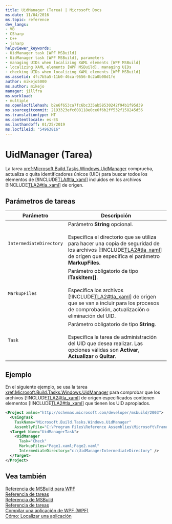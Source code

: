 ```yaml
---
title: UidManager (Tarea) | Microsoft Docs
ms.date: 11/04/2016
ms.topic: reference
dev_langs:
- VB
- CSharp
- C++
- jsharp
helpviewer_keywords:
- UidManager task [WPF MSBuild]
- UidManager task [WPF MSBuild], parameters
- managing UIDs when localizing XAML elements [WPF MSBuild]
- localizing XAML elements [WPF MSBuild], managing UIDs
- checking UIDs when localizing XAML elements [WPF MSBuild]
ms.assetid: 4fc7b5a5-11b0-46ca-9656-8c2a0b08d1fe
author: mikejo5000
ms.author: mikejo
manager: jillfra
ms.workload:
- multiple
ms.openlocfilehash: b2e6f653ca7fc6bc335ab58530242f94b1f95d39
ms.sourcegitcommit: 2193323efc608118e0ce6f6b2ff532f158245d56
ms.translationtype: HT
ms.contentlocale: es-ES
ms.lasthandoff: 01/25/2019
ms.locfileid: "54963816"
---
```

# <a name="uidmanager-task"></a>UidManager (Tarea)
La tarea <xref:Microsoft.Build.Tasks.Windows.UidManager> comprueba, actualiza o quita identificadores únicos (UID) para buscar todos los elementos de [!INCLUDE[TLA#tla_xaml](../msbuild/includes/tlasharptla_xaml_md.md)] incluidos en los archivos [!INCLUDE[TLA2#tla_xaml](../msbuild/includes/tla2sharptla_xaml_md.md)] de origen.  
  
## <a name="task-parameters"></a>Parámetros de tareas  
  
| Parámetro | Descripción |
|-------------------------| - |
| `IntermediateDirectory` | Parámetro **String** opcional.<br /><br /> Especifica el directorio que se utiliza para hacer una copia de seguridad de los archivos [!INCLUDE[TLA2#tla_xaml](../msbuild/includes/tla2sharptla_xaml_md.md)] de origen que especifica el parámetro **MarkupFiles**. |
| `MarkupFiles` | Parámetro obligatorio de tipo **ITaskItem[]**.<br /><br /> Especifica los archivos [!INCLUDE[TLA2#tla_xaml](../msbuild/includes/tla2sharptla_xaml_md.md)] de origen que se van a incluir para los procesos de comprobación, actualización o eliminación del UID. |
| `Task` | Parámetro obligatorio de tipo **String**.<br /><br /> Especifica la tarea de administración del UID que desea realizar. Las opciones válidas son **Activar**, **Actualizar** o **Quitar**. |
  
## <a name="example"></a>Ejemplo  
 En el siguiente ejemplo, se usa la tarea <xref:Microsoft.Build.Tasks.Windows.UidManager> para comprobar que los archivos [!INCLUDE[TLA2#tla_xaml](../msbuild/includes/tla2sharptla_xaml_md.md)] de origen especificados contienen elementos [!INCLUDE[TLA2#tla_xaml](../msbuild/includes/tla2sharptla_xaml_md.md)] que tienen los UID apropiados.  
  
```xml  
<Project xmlns="http://schemas.microsoft.com/developer/msbuild/2003">  
  <UsingTask   
    TaskName="Microsoft.Build.Tasks.Windows.UidManager"   
    AssemblyFile="C:\Program Files\Reference Assemblies\Microsoft\Framework\v3.0\PresentationBuildTasks.dll" />  
  <Target Name="UidManagerTask">  
    <UidManager  
      Task="Check"  
      MarkupFiles="Page1.xaml;Page2.xaml"  
      IntermediateDirectory="c:\UidManagerIntermediateDirectory" />  
  </Target>  
</Project>  
```  
  
## <a name="see-also"></a>Vea también  
 [Referencia de MSBuild para WPF](../msbuild/wpf-msbuild-reference.md)   
 [Referencia de tareas](../msbuild/wpf-msbuild-task-reference.md)   
 [Referencia de MSBuild](../msbuild/msbuild-reference.md)   
 [Referencia de tareas](../msbuild/msbuild-task-reference.md)   
 [Compilar una aplicación de WPF (WPF)](/dotnet/framework/wpf/app-development/building-a-wpf-application-wpf)   
 [Cómo: Localizar una aplicación](/dotnet/framework/wpf/advanced/how-to-localize-an-application)